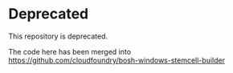 # Deprecated

This repository is deprecated.

The code here has been merged into https://github.com/cloudfoundry/bosh-windows-stemcell-builder
